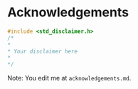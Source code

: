 # Acknowledgements

```c
#include <std_disclaimer.h>
/*
*
* Your disclaimer here
*
*/	
```

Note: You edit me at `acknowledgements.md`.
